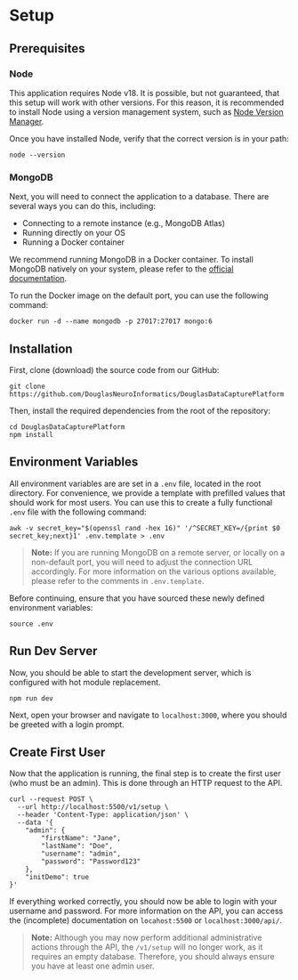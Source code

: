 # Setup

## Prerequisites

### Node

This application requires Node v18. It is possible, but not guaranteed, that this setup will work with other versions. For this reason, it is recommended to install Node using a version management system, such as [Node Version Manager](https://github.com/nvm-sh/nvm).

Once you have installed Node, verify that the correct version is in your path:

```shell
node --version
```

### MongoDB

Next, you will need to connect the application to a database. There are several ways you can do this, including:
- Connecting to a remote instance (e.g., MongoDB Atlas)
- Running directly on your OS
- Running a Docker container

We recommend running MongoDB in a Docker container. To install MongoDB natively on your system, please refer to the  [official documentation](https://www.mongodb.com/docs/manual/administration/install-community/).

To run the Docker image on the default port, you can use the following command:

```
docker run -d --name mongodb -p 27017:27017 mongo:6
```

## Installation

First, clone (download) the source code from our GitHub:

```shell
git clone https://github.com/DouglasNeuroInformatics/DouglasDataCapturePlatform
```

Then, install the required dependencies from the root of the repository:

```shell
cd DouglasDataCapturePlatform
npm install
```

## Environment Variables

All environment variables are are set in a `.env` file, located in the root directory. For convenience, we provide a template with prefilled values that should work for most users. You can use this to create a fully functional `.env` file with the following command:

```shell
awk -v secret_key="$(openssl rand -hex 16)" '/^SECRET_KEY=/{print $0 secret_key;next}1' .env.template > .env
```

> **Note:** If you are running MongoDB on a remote server, or locally on a non-default port, you will need to adjust the connection URL accordingly. For more information on the various options available, please refer to the comments in `.env.template`.

Before continuing, ensure that you have sourced these newly defined environment variables:

```shell
source .env
```
## Run Dev Server

Now, you should be able to start the development server, which is configured with hot module replacement. 

```shell
npm run dev
```

Next, open your browser and navigate to `localhost:3000`, where you should be greeted with a login prompt. 

## Create First User

Now that the application is running, the final step is to create the first user (who must be an admin). This is done through an HTTP request to the API. 

```shell
curl --request POST \
  --url http://localhost:5500/v1/setup \
  --header 'Content-Type: application/json' \
  --data '{
	"admin": {
		"firstName": "Jane",
		"lastName": "Doe",
		"username": "admin",
		"password": "Password123"
	},
	"initDemo": true
}'
```

If everything worked correctly, you should now be able to login with your username and password. For more information on the API, you can access the (incomplete) documentation on `locahost:5500` or `localhost:3000/api/`.

> **Note:** Although you may now perform additional administrative actions through the API, the `/v1/setup` will no longer work, as it requires an empty database. Therefore, you should always ensure you have at least one admin user. 